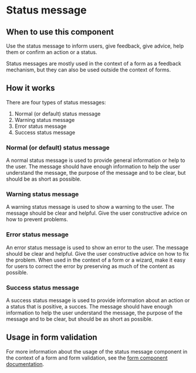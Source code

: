 # Status message

## When to use this component

Use the status message to inform users, give feedback, give advice, help them or confirm an action or a status.

Status messages are mostly used in the context of a form as a feedback mechanism, but they can also be used outside the context of forms.

## How it works

There are four types of status messages:

1. Normal (or default) status message
2. Warning status message
3. Error status message
4. Success status message

### Normal (or default) status message

A normal status message is used to provide general information or help to the user. The message should have enough information to help the user understand the message, the purpose of the message and to be clear, but should be as short as possible.

### Warning status message

A warning status message is used to show a warning to the user. The message should be clear and helpful. Give the user constructive advice on how to prevent problems.

### Error status message

An error status message is used to show an error to the user. The message should be clear and helpful. Give the user constructive advice on how to fix the problem. When used in the context of a form or a wizard, make it easy for users to correct the error by preserving as much of the content as possible.

### Success status message

A success status message is used to provide information about an action or a status that is positive, a succes. The message should have enough information to help the user understand the message, the purpose of the message and to be clear, but should be as short as possible.

## Usage in form validation

For more information about the usage of the status message component in the context of a form and form validation, see the <a href="{{path './form.html'}}">form component documentation</a>.